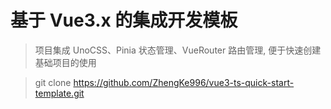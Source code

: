 # 基于 Vue3.x 的集成开发模板

> 项目集成 UnoCSS、Pinia 状态管理、VueRouter 路由管理, 便于快速创建基础项目的使用

> git clone https://github.com/ZhengKe996/vue3-ts-quick-start-template.git
